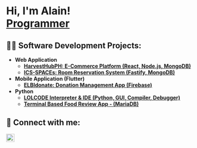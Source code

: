 <h1>Hi, I'm Alain! <br/><a href="https://github.com/bsevangelista">Programmer</a>

<h2>👨‍💻 Software Development Projects:</h2>

- <b>Web Application</b>
  - <b>[HarvestHubPH: E-Commerce Platform (React, Node.js, MongoDB)](https://github.com/CMSC100-1S2324/group1-project)</b>
  - <b>[ICS-SPACEs: Room Reservation System (Fastify, MongoDB)](https://github.com/CMSC-128-E5L-2023/ICSRE)</b>
- <b>Mobile Application (Flutter)</b>
  - <b>[ELBIdonate: Donation Management App (Firebase)](https://github.com/bsevangelista/CMSC23-donation-system)</b>
- <b>Python</b>
  - <b>[LOLCODE Interpreter & IDE (Python, GUI, Compiler, Debugger)](https://github.com/bsevangelista/cmsc124-project)</b>
  - <b>[Terminal Based Food Review App - (MariaDB)](https://github.com/bsevangelista/cmsc124-project)</b>

<h2> 🤳 Connect with me:</h2>

[<img align="left" alt="JoshMadakor | LinkedIn" width="22px" src="https://cdn.jsdelivr.net/npm/simple-icons@v3/icons/linkedin.svg" />][linkedin]

[linkedin]: https://linkedin.com/in

<!--
**bsevangelista/bsevangelista** is a ✨ _special_ ✨ repository because its `README.md` (this file) appears on your GitHub profile.

Here are some ideas to get you started:

- 🔭 I’m currently working on ...
- 🌱 I’m currently learning ...
- 👯 I’m looking to collaborate on ...
- 🤔 I’m looking for help with ...
- 💬 Ask me about ...
- 📫 How to reach me: ...
- 😄 Pronouns: ...
- ⚡ Fun fact: ...
-->
